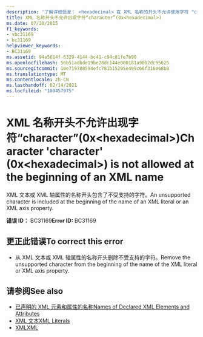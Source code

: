 ```yaml
---
description: '了解详细信息： <hexadecimal> 在 XML 名称的开头不允许使用字符 "character" (0x) '
title: XML 名称开头不允许出现字符“character”(0x<hexadecimal>)
ms.date: 07/20/2015
f1_keywords:
- vbc31169
- bc31169
helpviewer_keywords:
- BC31169
ms.assetid: 94a5614f-6329-4144-bc41-c94c81fe7b90
ms.openlocfilehash: 56b51adbde19be28dc144e000181a90b2dc95625
ms.sourcegitcommit: 10e719780594efc781b15295e499c66f316068b8
ms.translationtype: MT
ms.contentlocale: zh-CN
ms.lasthandoff: 02/14/2021
ms.locfileid: "100457975"
---
```

# <a name="character-character-0xhexadecimal-is-not-allowed-at-the-beginning-of-an-xml-name"></a><span data-ttu-id="64bf0-103">XML 名称开头不允许出现字符“character”(0x\<hexadecimal>)</span><span class="sxs-lookup"><span data-stu-id="64bf0-103">Character 'character' (0x\<hexadecimal>) is not allowed at the beginning of an XML name</span></span>

<span data-ttu-id="64bf0-104">XML 文本或 XML 轴属性的名称开头包含了不受支持的字符。</span><span class="sxs-lookup"><span data-stu-id="64bf0-104">An unsupported character is included at the beginning of the name of an XML literal or an XML axis property.</span></span>  
  
 <span data-ttu-id="64bf0-105">**错误 ID：** BC31169</span><span class="sxs-lookup"><span data-stu-id="64bf0-105">**Error ID:** BC31169</span></span>  
  
## <a name="to-correct-this-error"></a><span data-ttu-id="64bf0-106">更正此错误</span><span class="sxs-lookup"><span data-stu-id="64bf0-106">To correct this error</span></span>  
  
- <span data-ttu-id="64bf0-107">从 XML 文本或 XML 轴属性的名称开头删除不受支持的字符。</span><span class="sxs-lookup"><span data-stu-id="64bf0-107">Remove the unsupported character from the beginning of the name of the XML literal or XML axis property.</span></span>  
  
## <a name="see-also"></a><span data-ttu-id="64bf0-108">请参阅</span><span class="sxs-lookup"><span data-stu-id="64bf0-108">See also</span></span>

- [<span data-ttu-id="64bf0-109">已声明的 XML 元素和属性的名称</span><span class="sxs-lookup"><span data-stu-id="64bf0-109">Names of Declared XML Elements and Attributes</span></span>](../programming-guide/language-features/xml/names-of-declared-xml-elements-and-attributes.md)
- [<span data-ttu-id="64bf0-110">XML 文本</span><span class="sxs-lookup"><span data-stu-id="64bf0-110">XML Literals</span></span>](../language-reference/xml-literals/index.md)
- [<span data-ttu-id="64bf0-111">XML</span><span class="sxs-lookup"><span data-stu-id="64bf0-111">XML</span></span>](../programming-guide/language-features/xml/index.md)
